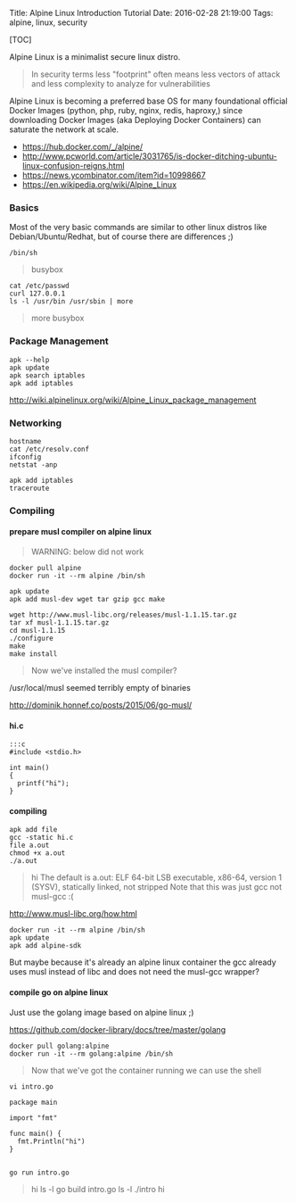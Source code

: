 Title: Alpine Linux Introduction Tutorial
Date: 2016-02-28 21:19:00
Tags: alpine, linux, security

[TOC]

Alpine Linux is a minimalist secure linux distro.

> In security terms less "footprint" often means less vectors of attack and less complexity to analyze for vulnerabilities

Alpine Linux is becoming a preferred base OS for many foundational official Docker Images (python, php, ruby, nginx, redis, haproxy,) since downloading Docker Images (aka Deploying Docker Containers) can saturate the network at scale.

- <https://hub.docker.com/_/alpine/>
- <http://www.pcworld.com/article/3031765/is-docker-ditching-ubuntu-linux-confusion-reigns.html>
- <https://news.ycombinator.com/item?id=10998667>
- <https://en.wikipedia.org/wiki/Alpine_Linux>

### Basics

Most of the very basic commands are similar to other linux distros like Debian/Ubuntu/Redhat, but of course there are differences ;)

    /bin/sh
> busybox

    cat /etc/passwd
    curl 127.0.0.1
    ls -l /usr/bin /usr/sbin | more
> more busybox

### Package Management

    apk --help
    apk update
    apk search iptables
    apk add iptables


<http://wiki.alpinelinux.org/wiki/Alpine_Linux_package_management>


### Networking
    hostname
    cat /etc/resolv.conf
    ifconfig
    netstat -anp

    apk add iptables
    traceroute

### Compiling

#### prepare musl compiler on alpine linux

> WARNING: below did not work

    docker pull alpine
    docker run -it --rm alpine /bin/sh

    apk update
    apk add musl-dev wget tar gzip gcc make

    wget http://www.musl-libc.org/releases/musl-1.1.15.tar.gz
    tar xf musl-1.1.15.tar.gz
    cd musl-1.1.15
    ./configure
    make
    make install

> Now we've installed the musl compiler?

/usr/local/musl seemed terribly empty of binaries

<http://dominik.honnef.co/posts/2015/06/go-musl/>

#### hi.c

    :::c
    #include <stdio.h>
    
    int main()
    {
      printf("hi");
    }

#### compiling

    apk add file
    gcc -static hi.c
    file a.out
    chmod +x a.out
    ./a.out

> hi
> The default is a.out: ELF 64-bit LSB executable, x86-64, version 1 (SYSV), statically linked, not stripped
> Note that this was just gcc not musl-gcc :(


<http://www.musl-libc.org/how.html>

    docker run -it --rm alpine /bin/sh
    apk update
    apk add alpine-sdk

But maybe because it's already an alpine linux container the gcc already uses musl instead of libc and does not need the musl-gcc wrapper?

#### compile go on alpine linux

Just use the golang image based on alpine linux ;)

<https://github.com/docker-library/docs/tree/master/golang>

    docker pull golang:alpine
    docker run -it --rm golang:alpine /bin/sh
> Now that we've got the container running we can use the shell

`vi intro.go`
    
    package main
    
    import "fmt"
    
    func main() {
      fmt.Println("hi")
    }
    

    go run intro.go
> hi
    ls -l
    go build intro.go
    ls -l
    ./intro
> hi

